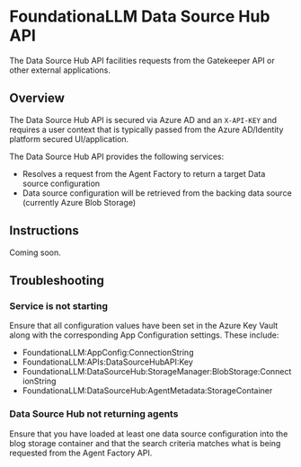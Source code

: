# FoundationaLLM Data Source Hub API

The Data Source Hub API facilities requests from the Gatekeeper API or other external applications.

## Overview

The Data Source Hub API is secured via Azure AD and an `X-API-KEY` and requires a user context that is typically passed from the Azure AD/Identity platform secured UI/application.

The Data Source Hub API provides the following services:

- Resolves a request from the Agent Factory to return a target Data source configuration
- Data source configuration will be retrieved from the backing data source (currently Azure Blob Storage)

## Instructions

Coming soon.

## Troubleshooting

### Service is not starting

Ensure that all configuration values have been set in the Azure Key Vault along with the corresponding App Configuration settings. These include:

- FoundationaLLM:AppConfig:ConnectionString
- FoundationaLLM:APIs:DataSourceHubAPI:Key
- FoundationaLLM:DataSourceHub:StorageManager:BlobStorage:ConnectionString
- FoundationaLLM:DataSourceHub:AgentMetadata:StorageContainer

### Data Source Hub not returning agents

Ensure that you have loaded at least one data source configuration into the blog storage container and that the search criteria matches what is being requested from the Agent Factory API.
